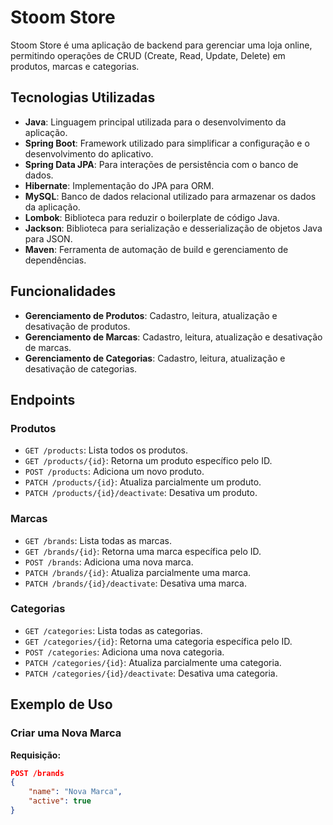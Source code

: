 # Stoom Store

Stoom Store é uma aplicação de backend para gerenciar uma loja online, permitindo operações de CRUD (Create, Read, Update, Delete) em produtos, marcas e categorias.

## Tecnologias Utilizadas

- **Java**: Linguagem principal utilizada para o desenvolvimento da aplicação.
- **Spring Boot**: Framework utilizado para simplificar a configuração e o desenvolvimento do aplicativo.
- **Spring Data JPA**: Para interações de persistência com o banco de dados.
- **Hibernate**: Implementação do JPA para ORM.
- **MySQL**: Banco de dados relacional utilizado para armazenar os dados da aplicação.
- **Lombok**: Biblioteca para reduzir o boilerplate de código Java.
- **Jackson**: Biblioteca para serialização e desserialização de objetos Java para JSON.
- **Maven**: Ferramenta de automação de build e gerenciamento de dependências.

## Funcionalidades

- **Gerenciamento de Produtos**: Cadastro, leitura, atualização e desativação de produtos.
- **Gerenciamento de Marcas**: Cadastro, leitura, atualização e desativação de marcas.
- **Gerenciamento de Categorias**: Cadastro, leitura, atualização e desativação de categorias.

## Endpoints

### Produtos

- `GET /products`: Lista todos os produtos.
- `GET /products/{id}`: Retorna um produto específico pelo ID.
- `POST /products`: Adiciona um novo produto.
- `PATCH /products/{id}`: Atualiza parcialmente um produto.
- `PATCH /products/{id}/deactivate`: Desativa um produto.

### Marcas

- `GET /brands`: Lista todas as marcas.
- `GET /brands/{id}`: Retorna uma marca específica pelo ID.
- `POST /brands`: Adiciona uma nova marca.
- `PATCH /brands/{id}`: Atualiza parcialmente uma marca.
- `PATCH /brands/{id}/deactivate`: Desativa uma marca.

### Categorias

- `GET /categories`: Lista todas as categorias.
- `GET /categories/{id}`: Retorna uma categoria específica pelo ID.
- `POST /categories`: Adiciona uma nova categoria.
- `PATCH /categories/{id}`: Atualiza parcialmente uma categoria.
- `PATCH /categories/{id}/deactivate`: Desativa uma categoria.

## Exemplo de Uso

### Criar uma Nova Marca

**Requisição:**
```json
POST /brands
{
    "name": "Nova Marca",
    "active": true
}
